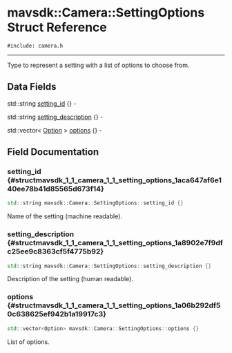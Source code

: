 # mavsdk::Camera::SettingOptions Struct Reference
`#include: camera.h`

----


Type to represent a setting with a list of options to choose from. 


## Data Fields


std::string [setting_id](#structmavsdk_1_1_camera_1_1_setting_options_1aca647af6e140ee78b41d85565d673f14) {} -

std::string [setting_description](#structmavsdk_1_1_camera_1_1_setting_options_1a8902e7f9dfc25ee9c8363cf5f4775b92) {} -

std::vector< [Option](structmavsdk_1_1_camera_1_1_option.md) > [options](#structmavsdk_1_1_camera_1_1_setting_options_1a06b292df50c638625ef942b1a19917c3) {} -


## Field Documentation


### setting_id {#structmavsdk_1_1_camera_1_1_setting_options_1aca647af6e140ee78b41d85565d673f14}

```cpp
std::string mavsdk::Camera::SettingOptions::setting_id {}
```


Name of the setting (machine readable).

### setting_description {#structmavsdk_1_1_camera_1_1_setting_options_1a8902e7f9dfc25ee9c8363cf5f4775b92}

```cpp
std::string mavsdk::Camera::SettingOptions::setting_description {}
```


Description of the setting (human readable).

### options {#structmavsdk_1_1_camera_1_1_setting_options_1a06b292df50c638625ef942b1a19917c3}

```cpp
std::vector<Option> mavsdk::Camera::SettingOptions::options {}
```


List of options.